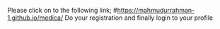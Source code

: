 Please click on to the following link; #https://mahmudurrahman-1.github.io/medica/ Do your registration and finally login to your profile